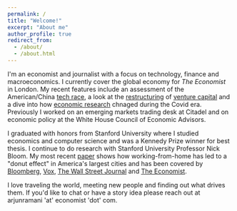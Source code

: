 ```yaml
---
permalink: /
title: "Welcome!"
excerpt: "About me"
author_profile: true
redirect_from: 
  - /about/
  - /about.html
---
```



I'm an economist and journalist with a focus on technology, finance and macroeconomics. I currently cover the global economy for <i>The Economist</i> in London. My recent features include an assessment of the American/China [tech race](https://www.economist.com/briefing/2022/10/13/china-and-the-west-are-in-a-race-to-foster-innovation), a look at the [restructuring](https://www.economist.com/finance-and-economics/2021/11/23/the-bright-new-age-of-venture-capital/21806438) of [venture capital](https://www.economist.com/leaders/2021/11/27/adventure-capitalism) and a dive into how [economic research](https://www.economist.com/briefing/2021/10/23/enter-third-wave-economics) chnaged during the Covid era. Previously I worked on an emerging markets trading desk at Citadel and on economic policy at the White House Council of Economic Advisors.

I graduated with honors from Stanford University where I studied economics and computer science and was a Kennedy Prize winner for best thesis. I continue to do research with Stanford University Professor Nick Bloom. My most recent [paper](https://www.nber.org/system/files/working_papers/w28876/w28876.pdf) shows how working-from-home has led to a "donut effect" in America's largest cities and has been covered by [Bloomberg](https://www.bloomberg.com/news/articles/2021-06-01/americans-are-done-with-5-days-a-week-in-the-office-here-s-what-that-means-for-the-economy), [Vox](https://www.vox.com/recode/22714777/remote-work-from-home-city-suburbs-housing-traffic), [The Wall Street Journal](https://www.wsj.com/articles/pandemic-urban-decay-and-economic-renewal-11659038760) and [The Economist](https://www.economist.com/graphic-detail/2021/07/04/covid-19-has-persuaded-americans-to-leave-city-centres).

I love traveling the world, meeting new people and finding out what drives them. If you'd like to chat or have a story idea please reach out at arjunramani 'at' economist 'dot' com.

